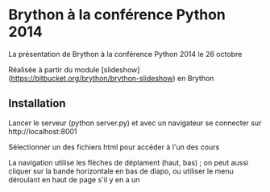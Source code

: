 Brython à la conférence Python 2014
===================================
La présentation de Brython à la conférence Python 2014 le 26 octobre

Réalisée à partir du module [slideshow]
(https://bitbucket.org/brython/brython-slideshow) en Brython

Installation
------------
Lancer le serveur (python server.py) et avec un navigateur se connecter sur 
http://localhost:8001

Sélectionner un des fichiers html pour accéder à l'un des cours

La navigation utilise les flèches de déplament (haut, bas) ; on peut aussi
cliquer sur la bande horizontale en bas de diapo, ou utiliser le menu 
déroulant en haut de page s'il y en a un
